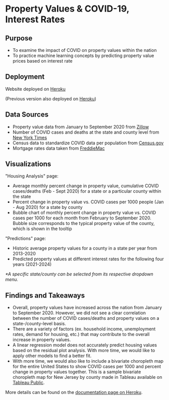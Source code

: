 # Property Values & COVID-19, Interest Rates
## Purpose
- To examine the impact of COVID on property values within the nation
- To practice machine learning concepts by predicting property value prices based on interest rate

## Deployment
Website deployed on [Heroku](https://covid-housing.herokuapp.com/)  

(Previous version also deployed on [Heroku](https://housing-covid.herokuapp.com/))

## Data Sources
- Property value data from January to September 2020 from [Zillow](https://www.zillow.com/research/data/)
- Number of COVID cases and deaths at the state and county level from [New York Times](https://github.com/nytimes/covid-19-data)
- Census data to standardize COVID data per population from [Census.gov](https://www.census.gov/data.html)
- Mortgage rates data taken from [FreddieMac](http://www.freddiemac.com/pmms/pmms_archives.html)

## Visualizations
"Housing Analysis" page:
- Average monthly percent change in property value, cumulative COVID cases/deaths (Feb - Sept 2020) for a state or a particular county within the state
- Percent change in property value vs. COVID cases per 1000 people (Jan - Aug 2020) for a state by county
- Bubble chart of monthly percent change in property value vs. COVID cases per 1000 for each month from February to September 2020. Bubble size corresponds to the typical property value of the county, which is shown in the tooltip

"Predictions" page:
- Historic average property values for a county in a state per year from 2013-2020
- Predicted property values at different interest rates for the following four years (2021-2024)

*\*A specific state/county can be selected from its respective dropdown menu.*

## Findings and Takeaways
- Overall, property values have increased across the nation from January to September 2020. However, we did not see a clear correlation between the number of COVID cases/deaths and property values on a state-/county-level basis. 
- There are a variety of factors (ex. household income, unemployment rates, demand for housing, etc.) that may contribute to the overall increase in property values.
- A linear regression model does not accurately predict housing values based on the residual plot analysis. With more time, we would like to apply other models to find a better fit.
- With more time, we would also like to include a bivariate choropleth map for the entire United States to show COVID cases per 1000 and percent change in property values together. This is a sample bivariate choropleth map for New Jersey by county made in Tableau available on [Tableau Public](https://public.tableau.com/profile/alysma#!/vizhome/NJCOVIDvs_PropertyValueChange-BivariateChoroplethMap/Dashboard1).

More details can be found on the [documentation page on Heroku](https://housing-covid.herokuapp.com/documentation).
